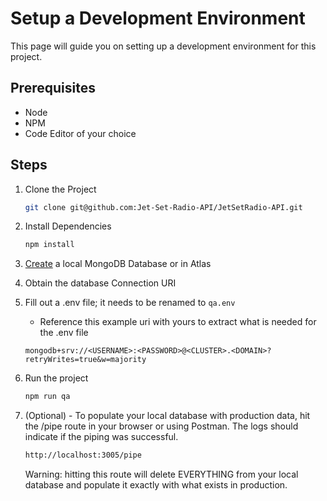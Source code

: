 # Setup a Development Environment

This page will guide you on setting up a development environment for this project.

## Prerequisites
 - Node 
 - NPM
 - Code Editor of your choice

## Steps

1. Clone the Project
    ```sh
    git clone git@github.com:Jet-Set-Radio-API/JetSetRadio-API.git
    ```
2. Install Dependencies
    ```sh
    npm install
    ```
3. [Create](https://account.mongodb.com/account/login) a local MongoDB Database or in Atlas 

4. Obtain the database Connection URI

5. Fill out a .env file; it needs to be renamed to ```qa.env```
    - Reference this example uri with yours to extract what is needed for the .env file
    ``` 
    mongodb+srv://<USERNAME>:<PASSWORD>@<CLUSTER>.<DOMAIN>?retryWrites=true&w=majority
    ```
6. Run the project 
    ```sh
    npm run qa
    ```
7. (Optional) - To populate your local database with production data, hit the /pipe route in your browser or using Postman. The logs should indicate if the piping was successful.
    ```sh
    http://localhost:3005/pipe
    ```
    Warning: hitting this route will delete EVERYTHING from your local database and populate it exactly with what exists in production.
